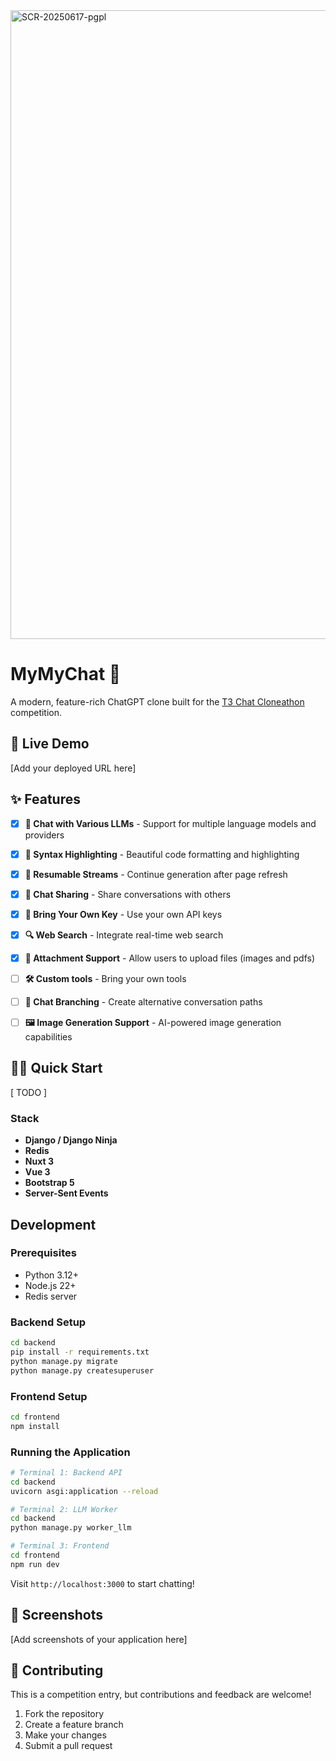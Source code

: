 

<img width="1006" alt="SCR-20250617-pgpl" src="https://github.com/user-attachments/assets/71d06763-eecd-45d6-a566-d5ad77dfc225" />


# MyMyChat 💬

A modern, feature-rich ChatGPT clone built for the [T3 Chat Cloneathon](https://cloneathon.t3.chat/) competition.

## 🚀 Live Demo

[Add your deployed URL here]


## ✨ Features
- [x] **🤖 Chat with Various LLMs** - Support for multiple language models and providers
- [x] **🎨 Syntax Highlighting** - Beautiful code formatting and highlighting
- [x] **🔄 Resumable Streams** - Continue generation after page refresh
- [x] **🔗 Chat Sharing** - Share conversations with others
- [x] **🔑 Bring Your Own Key** - Use your own API keys
- [x] **🔍 Web Search** - Integrate real-time web search
- [x] **📎 Attachment Support** - Allow users to upload files (images and pdfs)
- [ ] **🛠️ Custom tools** - Bring your own tools
- [ ] **🌳 Chat Branching** - Create alternative conversation paths
- [ ] **🖼️ Image Generation Support** - AI-powered image generation capabilities



## 🏃‍♂️ Quick Start

[ TODO ]


### Stack
- **Django / Django Ninja**
- **Redis**
- **Nuxt 3**
- **Vue 3**
- **Bootstrap 5**
- **Server-Sent Events**




## Development

### Prerequisites
- Python 3.12+
- Node.js 22+
- Redis server

### Backend Setup
```bash
cd backend
pip install -r requirements.txt
python manage.py migrate
python manage.py createsuperuser
```

### Frontend Setup
```bash
cd frontend
npm install
```

### Running the Application
```bash
# Terminal 1: Backend API
cd backend
uvicorn asgi:application --reload

# Terminal 2: LLM Worker
cd backend
python manage.py worker_llm

# Terminal 3: Frontend
cd frontend
npm run dev
```

Visit `http://localhost:3000` to start chatting!

## 📱 Screenshots

[Add screenshots of your application here]



## 🤝 Contributing

This is a competition entry, but contributions and feedback are welcome!

1. Fork the repository
2. Create a feature branch
3. Make your changes
4. Submit a pull request

